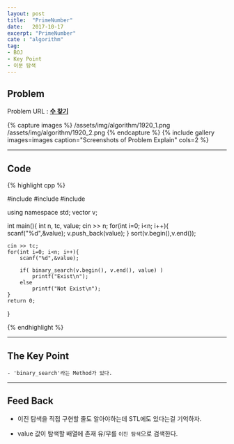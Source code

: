 ```yaml
---
layout: post
title:  "PrimeNumber"
date:   2017-10-17
excerpt: "PrimeNumber"
cate : "algorithm"
tag:
- BOJ
- Key Point
- 이분 탐색
---
```



## Problem
Problem URL : **[수 찾기](https://www.acmicpc.net/problem/1920)**

{% capture images %}
    /assets/img/algorithm/1920_1.png
    /assets/img/algorithm/1920_2.png
{% endcapture %}
{% include gallery images=images caption="Screenshots of Problem Explain" cols=2 %}

---


## Code
{% highlight cpp %}

#include <iostream>
#include <vector>
#include <algorithm>

using namespace std;
vector<int> v;

int main(){
    int n, tc, value;
    cin >> n;
    for(int i=0; i<n; i++){
        scanf("%d",&value);
        v.push_back(value);
    }
    sort(v.begin(),v.end());
    
    cin >> tc;
    for(int i=0; i<n; i++){
        scanf("%d",&value);
        
        if( binary_search(v.begin(), v.end(), value) )
            printf("Exist\n");
        else
            printf("Not Exist\n");
    }
    return 0;
}


{% endhighlight %}

---

## The Key Point
    - 'binary_search'라는 Method가 있다.
    

---

## Feed Back 

* 이진 탐색을 직접 구현할 줄도 알아야하는데 STL에도 있다는걸 기억하자.

* value 값이 탐색할 배열에 존재 유/무를 `이진 탐색`으로 검색한다.

